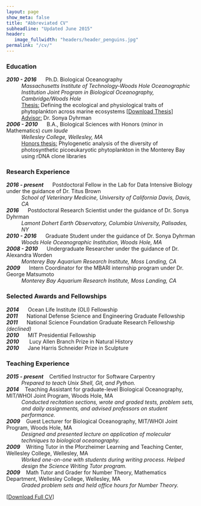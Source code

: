 ```yaml
---
layout: page
show_meta: false
title: "Abbreviated CV"
subheadline: "Updated June 2015"
header:
   image_fullwidth: "headers/header_penguins.jpg"
permalink: "/cv/"
---
```

<h3>Education</h3>
<dl>
<dt> <b><i>2010 - 2016</i></b>&nbsp;&nbsp;&nbsp;&nbsp;&nbsp;&nbsp;Ph.D. Biological Oceanography </dt>
<dd><i>Massachusetts Institute of Technology-Woods Hole Oceanographic Institution Joint Program in Biological Oceanography, Cambridge/Woods Hole</i>
<br><u>Thesis:</u>  Defining the ecological and physiological traits of phytoplankton across marine ecosystems [<a href="../downloads/Alexander_Thesis_Final.pdf">Download Thesis</a>]
<br><u>Advisor:</u>  Dr. Sonya Dyhrman</dd>
<dt> <b><i>2006 - 2010</i></b>&nbsp;&nbsp;&nbsp;&nbsp;&nbsp;&nbsp;B.A., Biological Sciences with Honors (minor in Mathematics) <i>cum laude</i> </dt>
<dd><i>Wellesley College, Wellesley, MA</i>
<br><u>Honors thesis:</u> Phylogenetic analysis of the diversity of photosynthetic picoeukaryotic phytoplankton in the Monterey Bay using rDNA clone libraries</dd>
</dl>

<h3>Research Experience</h3>
<dl>
<dt> <b><i>2016 - present</i></b>&nbsp;&nbsp;&nbsp;&nbsp;&nbsp;&nbsp;Postdoctoral Fellow in the Lab for Data Intensive Biology under the guidance of Dr. Titus Brown
 </dt>
<dd><i>School of Veterinary Medicine, University of California Davis, Davis, CA</i></dd>

<dt> <b><i>2016</i></b>&nbsp;&nbsp;&nbsp;&nbsp;&nbsp;&nbsp;Postdoctoral Research Scientist under the guidance of Dr. Sonya Dyhrman
 </dt>
<dd><i>Lamont Dohert Earth Observatory, Columbia University, Palisades, NY</i></dd>

<dt> <b><i>2010 - 2016</i></b>&nbsp;&nbsp;&nbsp;&nbsp;&nbsp;&nbsp;Graduate Student under the guidance of Dr. Sonya Dyhrman
 </dt>
<dd><i>Woods Hole Oceanographic Institution, Woods Hole, MA</i></dd>
<dt> <b><i>2008 - 2010</i></b>&nbsp;&nbsp;&nbsp;&nbsp;&nbsp;&nbsp;Undergraduate Researcher under the guidance of Dr. Alexandra Worden
 </dt>
<dd><i>Monterey Bay Aquarium Research Institute, Moss Landing, CA </i></dd>
<dt> <b><i>2009</i></b>&nbsp;&nbsp;&nbsp;&nbsp;&nbsp;&nbsp;Intern Coordinator for the MBARI internship program under Dr. George Matsumoto
 </dt>
<dd><i>Monterey Bay Aquarium Research Institute, Moss Landing, CA </i></dd>
</dl>

<h3>Selected Awards and Fellowships</h3>

<b><i>2014</i></b>&nbsp;&nbsp;&nbsp;&nbsp;&nbsp;&nbsp;Ocean Life Institute (OLI) Fellowship<br>
<b><i>2011</i></b>&nbsp;&nbsp;&nbsp;&nbsp;&nbsp;&nbsp;National Defense Science and Engineering Graduate Fellowship<br>
<b><i>2011</i></b>&nbsp;&nbsp;&nbsp;&nbsp;&nbsp;&nbsp;National Science Foundation Graduate Research Fellowship <i>(declined)</i><br>
<b><i>2010</i></b>&nbsp;&nbsp;&nbsp;&nbsp;&nbsp;&nbsp;MIT Presidential Fellowship<br>
<b><i>2010</i></b>&nbsp;&nbsp;&nbsp;&nbsp;&nbsp;&nbsp; Lucy Allen Branch Prize in Natural History<br>
<b><i>2010</i></b>&nbsp;&nbsp;&nbsp;&nbsp;&nbsp;&nbsp;Jane Harris Schneider Prize in Sculpture<br>


<h3>Teaching Experience</h3>
<dl>
<dt> <b><i>2015 - present</i></b>&nbsp;&nbsp;&nbsp;&nbsp;Certified Instructor for Software Carpentry
 </dt>
 <dd><i>Prepared to teach Unix Shell, Git, and Python. </i></dd>
<dt> <b><i>2014</i></b>&nbsp;&nbsp;&nbsp;&nbsp;Teaching Assistant for graduate-level Biological Oceanography, MIT/WHOI Joint Program, Woods Hole, MA
 </dt>
<dd><i>Conducted recitation sections, wrote and graded tests, problem sets, and daily assignments, and
advised professors on student performance.</i></dd>
<dt> <b><i>2009</i></b>&nbsp;&nbsp;&nbsp;&nbsp;Guest Lecturer for Biological Oceanography, MIT/WHOI Joint Program, Woods Hole, MA
 </dt>
<dd><i>Designed and presented lecture on application of molecular techniques to biological oceanography.</i></dd>
<dt> <b><i>2009</i></b>&nbsp;&nbsp;&nbsp;&nbsp;Writing Tutor in the Pforzheimer Learning and Teaching Center, Wellesley College, Wellesley, MA
 </dt>
<dd><i>Worked one-on-one with students during writing process. Helped design the Science Writing Tutor program.</i></dd>
<dt> <b><i>2009</i></b>&nbsp;&nbsp;&nbsp;&nbsp;Math Tutor and Grader for Number Theory, Mathematics Department, Wellesley College, Wellesley, MA
 </dt>
<dd><i>Graded problem sets and held office hours for Number Theory. </i></dd>
</dl>

[<a href="https://github.com/halexand/Alexander_CV/blob/master/Alexander_CV_current.pdf">Download Full CV</a>]

<script>
  (function(i,s,o,g,r,a,m){i['GoogleAnalyticsObject']=r;i[r]=i[r]||function(){
  (i[r].q=i[r].q||[]).push(arguments)},i[r].l=1*new Date();a=s.createElement(o),
  m=s.getElementsByTagName(o)[0];a.async=1;a.src=g;m.parentNode.insertBefore(a,m)
  })(window,document,'script','//www.google-analytics.com/analytics.js','ga');

  ga('create', 'UA-65421302-1', 'auto');
  ga('send', 'pageview');

</script>
